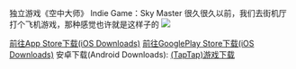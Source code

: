 独立游戏《空中大师》
Indie Game：Sky Master
很久很久以前，我们去街机厅打个飞机游戏，那种感觉也许就是这样子的
![](http://a2.qpic.cn/psb?/V12c0MEo2OUF9w/hAD2LEYy7bZMgdTdGnYij9QfXm*JnwQ*XCYAIYsPnCY!/b/dGwBAAAAAAAA&bo=AAT0AQAE9AERADc!&rf=viewer_4)

[前往App Store下载(iOS Downloads)](http://itunes.apple.com/cn/app/id1244048058)
[前往GooglePlay Store下载(iOS Downloads)](https://play.google.com/store/apps/details?id=com.LiuYizhou.SkyMaster&rdid=com.LiuYizhou.SkyMaster)
安卓下载(Android Downloads):
[(TapTap)游戏下载](http://l.taptap.com/123/HSpzj1dt)
